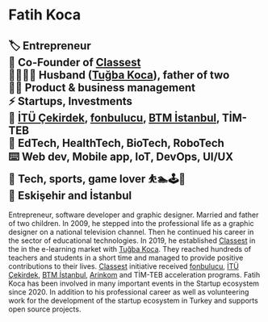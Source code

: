 # Fatih Koca  

🏷 Entrepreneur  
🏢 Co-Founder of [Classest](https://classest.com)  
👨‍👩‍👧‍👦 Husband ([Tuğba Koca](https://tugba.koca.app)), father of two  
👨‍💼 Product & business management  
⚡️ Startups, Investments  
🚀 [İTÜ Çekirdek](https://itucekirdek.com), [fonbulucu](http://invest.fonbulucu.com/classest), [BTM İstanbul](https://btm.istanbul/girisimler/classest), TİM-TEB   
🔎 EdTech, HealthTech, BioTech, RoboTech  
⌨️ Web dev, Mobile app, IoT, DevOps, UI/UX  
🦾 Tech, sports, game lover ⛹️🏊‍️🕹🎸  
📍 Eskişehir and İstanbul  
--
Entrepreneur, software developer and graphic designer. Married and father of two children. In 2009, he stepped into the professional life as a graphic designer on a national television channel. Then he continued his career in the sector of educational technologies. In 2019, he established [Classest](https://classest.com) in the in the e-learning market with [Tuğba Koca](https://tugba.koca.app). They reached hundreds of teachers and students in a short time and managed to provide positive contributions to their lives. [Classest](https://classest.com) initiative received [fonbulucu](http://invest.fonbulucu.com/classest), [İTÜ Çekirdek](https://itucekirdek.com), [BTM İstanbul](https://btm.istanbul/girisimler/classest), [Arinkom](https://arinkom.anadolu.edu.tr/girisimcilik/startuplarimiz-detay/ayza-yazilim) and TİM-TEB acceleration programs. Fatih Koca has been involved in many important events in the Startup ecosystem since 2020. In addition to his professional career as well as volunteering work for the development of the startup ecosystem in Turkey and supports open source projects.